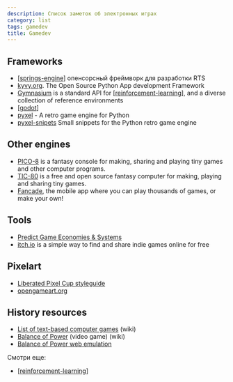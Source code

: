 ```yaml
---
description: Список заметок об электронных играх
category: list
tags: gamedev
title: Gamedev
---
```

## Frameworks

- [[springs-engine]] опенсорсный фреймворк для разработки RTS
- [kyvy.org](https://kivy.org/). The Open Source Python App development Framework
- [Gymnasium](https://gymnasium.farama.org/) is a standard API for [[reinforcement-learning]], and a diverse collection of reference environments
- [[godot]]
- [pyxel](https://github.com/kitao/pyxel) - A retro game engine for Python
- [pyxel-snipets](https://github.com/kris-classes/pyxel-snippets) Small snippets for the Python retro game engine

## Other engines

- [PICO-8](https://www.lexaloffle.com/pico-8.php) is a fantasy console for making, sharing and playing tiny games and other computer programs.
- [TIC-80](https://tic80.com/) is a free and open source fantasy computer for making, playing and sharing tiny games.
- [Fancade](https://www.fancade.com/wiki/home), the mobile app where you can play thousands of games, or make your own!

## Tools

- [Predict Game Economies & Systems](https://machinations.io/)
- [itch.io](https://itch.io/) is a simple way to find and share indie games online for free

## Pixelart

- [Liberated Pixel Cup styleguide](https://lpc.opengameart.org/static/LPC-Style-Guide/build/styleguide.html)
- [opengameart.org](https://opengameart.org/)

## History resources

- [List of text-based computer games](https://en.wikipedia.org/wiki/List_of_text-based_computer_games) (wiki)
- [Balance of Power](https://en.wikipedia.org/wiki/Balance_of_Power_(video_game)) (video game) (wiki)
- [Balance of Power web emulation](https://archive.org/details/BalanceOfPower2Macintosh)

Смотри еще:

- [[reinforcement-learning]]

[//begin]: # "Autogenerated link references for markdown compatibility"
[springs-engine]: ../notes/springs-engine "Springs Engine"
[reinforcement-learning]: reinforcement-learning "Reinforcement learning"
[godot]: ../notes/godot "godot engine"
[reinforcement-learning]: reinforcement-learning "Reinforcement learning"
[//end]: # "Autogenerated link references"